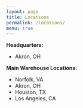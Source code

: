 ```yaml
---
layout: page
title: Locations
permalink: /locations/
menu: true
---
```


**Headquarters:**
* Akron, OH

**Main Warehouse Locations:**
* Norfolk, VA
* Akron, OH
* Houston, TX
* Los Angeles, CA
